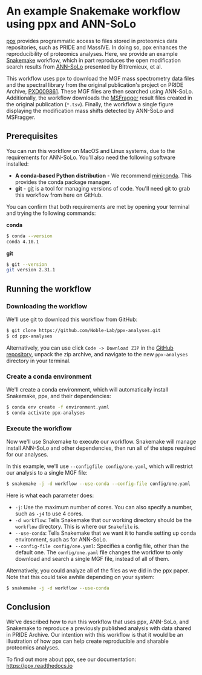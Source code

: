 # An example Snakemake workflow using ppx and ANN-SoLo  

[ppx](https://github.com/wfondrie/ppx) provides programmatic access to files
stored in proteomics data repositories, such as PRIDE and MassIVE. In doing
so, ppx enhances the reproducibility of proteomics analyses. Here, we provide
an example [Snakemake](https://snakemake.readthedocs.io/en/stable/) workflow,
which in part reproduces the open modification search results from 
[ANN-SoLo](https://github.com/bittremieux/ANN-SoLo) presented by Bittremieux,
et al. 

This workflow uses ppx to download the MGF mass spectrometry data files and the
spectral library from the original publication's project on PRIDE Archive,
[PXD009861](https://www.ebi.ac.uk/pride/archive/projects/PXD009861). These MGF
files are then searched using ANN-SoLo. Additionally, the workflow downloads
the [MSFragger](https://msfragger.nesvilab.org/) result files created in the
original publication (`*.tsv`). Finally, the workflow a single figure
displaying the modification mass shifts detected by ANN-SoLo and MSFragger.

## Prerequisites  

You can run this workflow on MacOS and Linux systems, due to the requirements
for ANN-SoLo. You'll also need the following software installed:

- **A conda-based Python distribution** - We recommend
  [miniconda](https://docs.conda.io/en/latest/miniconda.html). This provides
  the conda package manager.
- **git** - [git](https://github.com/git-guides/install-git) is a tool for
  managing versions of code. You'll need git to grab this workflow from here on
  GitHub.

You can confirm that both requirements are met by opening your terminal and
trying the following commands:

**conda**
``` sh
$ conda --version
conda 4.10.1
```

**git**
``` sh
$ git --version
git version 2.31.1
```

## Running the workflow
### Downloading the workflow

We'll use git to download this workflow from GitHub:

``` sh
$ git clone https://github.com/Noble-Lab/ppx-analyses.git
$ cd ppx-analyses
```

Alternatively, you can use click `Code -> Download ZIP` in the [GitHub
repository](https://github.com/Noble-Lab/ppx-analyses), unpack the zip archive,
and navigate to the new `ppx-analyses` directory in your terminal.

### Create a conda environment

We'll create a conda environment, which will automatically install Snakemake,
ppx, and their dependencies:

``` sh
$ conda env create -f environment.yaml
$ conda activate ppx-analyses
```

### Execute the workflow

Now we'll use Snakemake to execute our workflow. Snakemake will manage install
ANN-SoLo and other dependencies, then run all of the steps required for our
analyses.

In this example, we'll use `--configfile config/one.yaml`, which will restrict
our analysis to a single MGF file:

``` sh
$ snakemake -j -d workflow --use-conda --config-file config/one.yaml
```

Here is what each parameter does:

- `-j`: Use the maximum number of cores. You can also specify a number, such
  as `-j4` to use 4 cores.
- `-d workflow`: Tells Snakemake that our working directory should be the 
  `workflow` directory. This is where our `Snakefile` is.
- `--use-conda`: Tells Snakemake that we want it to handle setting up conda
  environment, such as for ANN-SoLo.
- `--config-file config/one.yaml`: Specifies a config file, other than the 
  default one. The `config/one.yaml` file changes the workflow to only download
  and search a single MGF file, instead of all of them.

Alternatively, you could analyze all of the files as we did in the ppx paper.
Note that this could take awhile depending on your system:

``` sh
$ snakemake -j -d workflow --use-conda
```

## Conclusion  

We've described how to run this workflow that uses ppx, ANN-SoLo, and Snakemake
to reproduce a previously published analysis with data shared in PRIDE Archive.
Our intention with this workflow is that it would be an illustration of how ppx
can help create reproducible and sharable proteomics analyses.

To find out more about ppx, see our documentation: https://ppx.readthedocs.io
